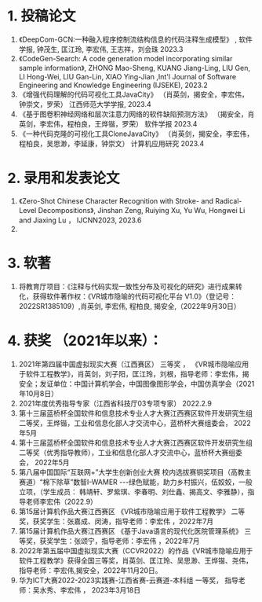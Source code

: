 # 1. 投稿论文
1. 《DeepCom-GCN:一种融入程序控制流结构信息的代码注释生成模型》 , 软件学报, 钟茂生, 匡江玲, 李宏伟, 王志祥，刘会珠  2023.3
2. 《CodeGen-Search: A code generation model incorporating similar sample information》, ZHONG Mao-Sheng, KUANG Jiang-Ling, LIU Gen, LI Hong-Wei, LIU Gan-Lin, XIAO Ying-Jian ,Int'l Journal of Software Engineering and Knowledge Engineering (IJSEKE), 2023.2
3. 《增强代码理解的代码可视化工具JavaCity》 （肖英剑，揭安全，李宏伟，钟崇文，罗荣） 江西师范大学学报, 2023.4 
4. 《基于图卷积神经网络和层次注意力网络的软件缺陷预测方法》 （揭安全，肖英剑，李宏伟，程柏良，王烨锴，罗荣）  软件学报  2023.4 
5. 《一种代码克隆的可视化工具CloneJavaCity》  （肖英剑，揭安全，李宏伟，程柏良，吴思渺，李延康，钟崇文）   计算机应用研究 2023.4


# 2. 录用和发表论文
1. 《Zero-Shot Chinese Character Recognition with Stroke- and Radical-Level Decompositions》, Jinshan Zeng, Ruiying Xu, Yu Wu, Hongwei Li and Jiaxing Lu ， IJCNN2023, 2023.6
2. 


# 3. 软著
1. 将教育厅项目：《注释与代码实现一致性分布及可视化的研究》进行成果转化，获得软件著作权：《VR城市隐喻的代码可视化平台 V1.0》（登记号：2022SR1385109）,肖英剑, 李宏伟, 程柏良, 揭安全,（2022年9月30日）

# 4. 获奖 （2021年以来）：
1. 2021年第四届中国虚拟现实大赛（江西赛区） 三等奖 ， 《VR城市隐喻应用于软件工程教学》，肖英剑，刘子阳，匡江玲，刘根，指导老师：李宏伟，揭安全；发证单位：中国计算机学会，中国图像图形学会，中国仿真学会（2021年10月8日）
2. 2021年度优秀指导专家（江西省科技厅03专项专家） 2022.2.9
3. 第十三届蓝桥杯全国软件和信息技术专业人才大赛江西赛区软件开发研究生组二等奖，王烨锴，工业和信息化部人才交流中心，蓝桥杯大赛组委会， 2022年5月
4. 第十三届蓝桥杯全国软件和信息技术专业人才大赛江西赛区软件开发研究生组二等奖（优秀指导教师），工业和信息化部人才交流中心，蓝桥杯大赛组委会， 2022年5月
5. 第八届中国国际“互联网+”大学生创新创业大赛 校内选拔赛铜奖项目（高教主赛道）“棉下除草”数智I-WAMER ---绿色赋能，助力乡村振兴，伍姣姣，一般立项，（学生成员： 韩靖轩、罗紫琪、李春明、刘仕鑫、揭高文、李雅静），指导老师李宏伟（2022.9）
6. 第15届计算机作品大赛江西赛区 《VR城市隐喻应用于软件工程教学》 二等奖，获奖学生：张嘉成、闵涛，指导老师：李宏伟 ，2022年7月
7. 第15届计算机作品大赛江西赛区 《基于Java语言的现代化医院管理系统》 三等奖，获奖学生：张颂宁，指导老师：李宏伟 ，2022年7月
8. 2022年第五届中国虚拟现实大赛（CCVR2022）的作品《VR城市隐喻应用于软件工程教学》获得全国三等奖，肖英剑、匡江玲、吴思渺、王烨锴、尧伟， 指导老师：李宏伟,揭安全，2022年11月20日。
9. 华为ICT大赛2022-2023实践赛-江西省赛-云赛道-本科组 一等奖， 指导老师：吴水秀、李宏伟 ， 2023年3月18日

